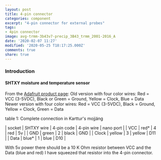 ```yaml
---
layout: post
title: 4-pin connector
categories: component
excerpt: "4-pin connector for external probes"
tags:
- 4pin connector
image: avg-trmm-3b43v7-precip_3B43_trmm_2001-2016_A
date: '2020-02-07 11:27'
modified: '2020-05-25 T18:17:25.000Z'
comments: true
share: true
---
```

<script src="https://karttur.github.io/common/assets/js/karttur/togglediv.js"></script>

### Introduction



#### SHTXY moisture and temperature sensor

From the [Adafruit product page](https://www.adafruit.com/product/1298): Old version with four color wires: Red = VCC (3-5VDC), Black or Green = Ground, Yellow = Clock, Blue = Data
Newer version with four color wires: Red = VCC (3-5VDC), Black = Ground, Yellow = Clock, Green = Data

table 1: Complete connection in Karttur's mojjäng


| socket | SHTXY wire | 4-pin code | 4-pin wire | nano port |
| VCC | red* | 4 | red | 5v |
| GND | green | 2 | black | GND |
| Clock | yellow | 3 | yellow | D11 |
| Data  | blue* | 1 | blue | D10 |

With 5v power there should be a 10 K Ohm resistor between VCC and the Data (blue and red) I have squeezed that resistor into the 4-pin connector.
